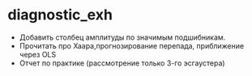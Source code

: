 # diagnostic_exh
- Добавить столбец амплитуды по значимым подшибникам. 
- Прочитать про Хаара,прогнозирование перепада, приближение через OLS
- Отчет по практике (рассмотрение только 3-го эсгаустера)
